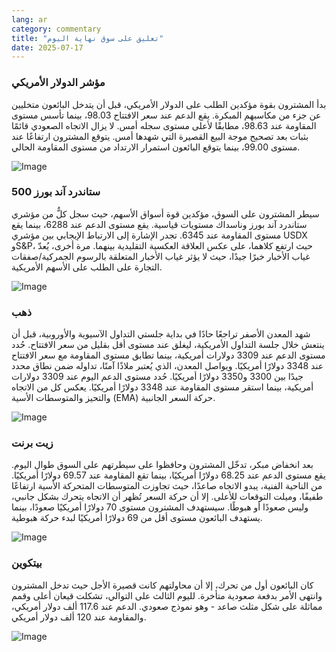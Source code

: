 ```yaml
---
lang: ar
category: commentary
title: "تعليق على سوق نهاية اليوم"
date: 2025-07-17
---
```


### مؤشر الدولار الأمريكي

بدأ المشترون بقوة مؤكدين الطلب على الدولار الأمريكي، قبل أن يتدخل البائعون متخليين عن جزء من مكاسبهم المبكرة. يقع الدعم عند سعر الافتتاح 98.03، بينما تأسس مستوى المقاومة عند 98.63، مطابقًا لأعلى مستوى سجله أمس. لا يزال الاتجاه الصعودي قائمًا بثبات بعد تصحيح موجة البيع القصيرة التي شهدها أمس. يتوقع المشترون ارتفاعًا عند مستوى 99.00، بينما يتوقع البائعون استمرار الارتداد من مستوى المقاومة الحالي.

![Image](https://markleighedu.github.io/img/Jul-2025/17-Jul-2025/usdindex.jpg)

### ستاندرد آند بورز 500

سيطر المشترون على السوق، مؤكدين قوة أسواق الأسهم، حيث سجل كلٌّ من مؤشري ستاندرد آند بورز وناسداك مستويات قياسية. يقع مستوى الدعم عند 6288، بينما يقع مستوى المقاومة عند 6345. تجدر الإشارة إلى الارتباط الإيجابي بين مؤشري USDX وS&P، حيث ارتفع كلاهما، على عكس العلاقة العكسية التقليدية بينهما. مرة أخرى، يُعدّ غياب الأخبار خبرًا جيدًا، حيث لا يؤثر غياب الأخبار المتعلقة بالرسوم الجمركية/صفقات التجارة على الطلب على الأسهم الأمريكية.

![Image](https://markleighedu.github.io/img/Jul-2025/17-Jul-2025/sp500.jpg)

### ذهب

شهد المعدن الأصفر تراجعًا حادًا في بداية جلستي التداول الآسيوية والأوروبية، قبل أن ينتعش خلال جلسة التداول الأمريكية، ليغلق عند مستوى أقل بقليل من سعر الافتتاح. حُدد مستوى الدعم عند 3309 دولارات أمريكية، بينما تطابق مستوى المقاومة مع سعر الافتتاح عند 3348 دولارًا أمريكيًا. ويواصل المعدن، الذي يُعتبر ملاذًا آمنًا، تداوله ضمن نطاق محدد جيدًا بين 3300 و3350 دولارًا أمريكيًا. حُدد مستوى الدعم اليوم عند 3309 دولارات أمريكية، بينما استقر مستوى المقاومة عند 3348 دولارًا أمريكيًا. يعكس كل من الاتجاه والتحيز والمتوسطات الأسية (EMA) حركة السعر الجانبية.

![Image](https://markleighedu.github.io/img/Jul-2025/17-Jul-2025/gold.jpg)

### زيت برنت

بعد انخفاض مبكر، تدخّل المشترون وحافظوا على سيطرتهم على السوق طوال اليوم. يقع مستوى الدعم عند 68.25 دولارًا أمريكيًا، بينما تقع المقاومة عند 69.57 دولارًا أمريكيًا. من الناحية الفنية، يبدو الاتجاه صاعدًا، حيث تجاوزت المتوسطات المتحركة الأسية ارتفاعًا طفيفًا، وميلت التوقعات للأعلى. إلا أن حركة السعر تُظهر أن الاتجاه يتحرك بشكل جانبي، وليس صعودًا أو هبوطًا. سيستهدف المشترون مستوى 70 دولارًا أمريكيًا صعودًا، بينما يستهدف البائعون مستوى أقل من 69 دولارًا أمريكيًا لبدء حركة هبوطية.

![Image](https://markleighedu.github.io/img/Jul-2025/17-Jul-2025/brentoil.jpg)

### بيتكوين

كان البائعون أول من تحرك، إلا أن محاولتهم كانت قصيرة الأجل حيث تدخل المشترون وانتهى الأمر بدفعة صعودية متأخرة. لليوم الثالث على التوالي، تشكلت قيعان أعلى وقمم مماثلة على شكل مثلث صاعد - وهو نموذج صعودي. الدعم عند 117.6 ألف دولار أمريكي، والمقاومة عند 120 ألف دولار أمريكي.

![Image](https://markleighedu.github.io/img/Jul-2025/17-Jul-2025/bitcoin.jpg)

